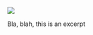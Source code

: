 <!--example of an image link-->
![](/img/happy-dev.png)

<!--excerpt:-->

Bla, blah, this is an excerpt 
